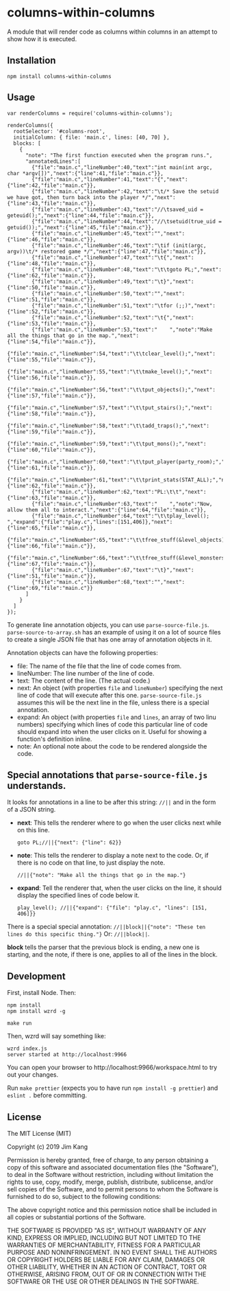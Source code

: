 columns-within-columns
==================

A module that will render code as columns within columns in an attempt to show how it is executed.

Installation
------------

    npm install columns-within-columns

Usage
----

    var renderColumns = require('columns-within-columns');

    renderColumns({
      rootSelector: '#columns-root',
      initialColumn: { file: 'main.c', lines: [40, 70] },
      blocks: [
        {
          "note": "The first function executed when the program runs.",
          "annotatedLines":[
            {"file":"main.c","lineNumber":40,"text":"int main(int argc, char *argv[])","next":{"line":41,"file":"main.c"}},
            {"file":"main.c","lineNumber":41,"text":"{","next":{"line":42,"file":"main.c"}},
            {"file":"main.c","lineNumber":42,"text":"\t/* Save the setuid we have got, then turn back into the player */","next":{"line":43,"file":"main.c"}},
            {"file":"main.c","lineNumber":43,"text":"//\tsaved_uid = geteuid();","next":{"line":44,"file":"main.c"}},
            {"file":"main.c","lineNumber":44,"text":"//\tsetuid(true_uid = getuid());","next":{"line":45,"file":"main.c"}},
            {"file":"main.c","lineNumber":45,"text":"","next":{"line":46,"file":"main.c"}},
            {"file":"main.c","lineNumber":46,"text":"\tif (init(argc, argv))\t/* restored game */","next":{"line":47,"file":"main.c"}},
            {"file":"main.c","lineNumber":47,"text":"\t{","next":{"line":48,"file":"main.c"}},
            {"file":"main.c","lineNumber":48,"text":"\t\tgoto PL;","next":{"line":62,"file":"main.c"}},
            {"file":"main.c","lineNumber":49,"text":"\t}","next":{"line":50,"file":"main.c"}},
            {"file":"main.c","lineNumber":50,"text":"","next":{"line":51,"file":"main.c"}},
            {"file":"main.c","lineNumber":51,"text":"\tfor (;;)","next":{"line":52,"file":"main.c"}},
            {"file":"main.c","lineNumber":52,"text":"\t{","next":{"line":53,"file":"main.c"}},
            {"file":"main.c","lineNumber":53,"text":"    ","note":"Make all the things that go in the map.","next":{"line":54,"file":"main.c"}},
            {"file":"main.c","lineNumber":54,"text":"\t\tclear_level();","next":{"line":55,"file":"main.c"}},
            {"file":"main.c","lineNumber":55,"text":"\t\tmake_level();","next":{"line":56,"file":"main.c"}},
            {"file":"main.c","lineNumber":56,"text":"\t\tput_objects();","next":{"line":57,"file":"main.c"}},
            {"file":"main.c","lineNumber":57,"text":"\t\tput_stairs();","next":{"line":58,"file":"main.c"}},
            {"file":"main.c","lineNumber":58,"text":"\t\tadd_traps();","next":{"line":59,"file":"main.c"}},
            {"file":"main.c","lineNumber":59,"text":"\t\tput_mons();","next":{"line":60,"file":"main.c"}},
            {"file":"main.c","lineNumber":60,"text":"\t\tput_player(party_room);","next":{"line":61,"file":"main.c"}},
            {"file":"main.c","lineNumber":61,"text":"\t\tprint_stats(STAT_ALL);","next":{"line":62,"file":"main.c"}},
            {"file":"main.c","lineNumber":62,"text":"PL:\t\t","next":{"line":63,"file":"main.c"}},
            {"file":"main.c","lineNumber":63,"text":"    ","note":"Now, allow them all to interact.","next":{"line":64,"file":"main.c"}},
            {"file":"main.c","lineNumber":64,"text":"\t\tplay_level(); ","expand":{"file":"play.c","lines":[151,406]},"next":{"line":65,"file":"main.c"}},
            {"file":"main.c","lineNumber":65,"text":"\t\tfree_stuff(&level_objects);","next":{"line":66,"file":"main.c"}},
            {"file":"main.c","lineNumber":66,"text":"\t\tfree_stuff(&level_monsters);","next":{"line":67,"file":"main.c"}},
            {"file":"main.c","lineNumber":67,"text":"\t}","next":{"line":51,"file":"main.c"}},
            {"file":"main.c","lineNumber":68,"text":"","next":{"line":69,"file":"main.c"}}
          ]
        }
      ]
    });

To generate line annotation objects, you can use `parse-source-file.js`. `parse-source-to-array.sh` has an example of using it on a lot of source files to create a single JSON file that has one array of annotation objects in it.

Annotation objects can have the following properties:

- file: The name of the file that the line of code comes from.
- lineNumber: The line number of the line of code.
- text: The content of the line. (The actual code.)
- next: An object (with properties `file` and `lineNumber`) specifying the next line of code that will execute after this one. `parse-source-file.js` assumes this will be the next line in the file, unless there is a special annotation.
- expand: An object (with properties `file` and `lines`, an array of two linu numbers) specifying which lines of code this particular line of code should expand into when the user clicks on it. Useful for showing a function's definition inline. 
- note: An optional note about the code to be rendered alongside the code.

## Special annotations that `parse-source-file.js` understands.

It looks for annotations in a line to be after this string: `//||` and in the form of a JSON string.

- **next**: This tells the renderer where to go when the user clicks next while on this line.

      goto PL;//||{"next": {"line": 62}}

- **note**: This tells the renderer to display a note next to the code. Or, if there is no code on that line, to just display the note.

      //||{"note": "Make all the things that go in the map."}

- **expand**: Tell the renderer that, when the user clicks on the line, it should display the specified lines of code below it.

      play_level(); //||{"expand": {"file": "play.c", "lines": [151, 406]}}

There is a special special annotation: `//||block||{"note": "These ten lines do this specific thing."}` Or: `//||block||`.

**block** tells the parser that the previous block is ending, a new one is starting, and the note, if there is one, applies to all of the lines in the block.

Development
----

First, install Node. Then:

    npm install
    npm install wzrd -g

    make run    

Then, wzrd will say something like:

    wzrd index.js
    server started at http://localhost:9966

You can open your browser to http://localhost:9966/workspace.html to try out your changes.

Run `make prettier` (expects you to have run `npm install -g prettier`) and `eslint .` before committing.

License
-------

The MIT License (MIT)

Copyright (c) 2019 Jim Kang

Permission is hereby granted, free of charge, to any person obtaining a copy
of this software and associated documentation files (the "Software"), to deal
in the Software without restriction, including without limitation the rights
to use, copy, modify, merge, publish, distribute, sublicense, and/or sell
copies of the Software, and to permit persons to whom the Software is
furnished to do so, subject to the following conditions:

The above copyright notice and this permission notice shall be included in
all copies or substantial portions of the Software.

THE SOFTWARE IS PROVIDED "AS IS", WITHOUT WARRANTY OF ANY KIND, EXPRESS OR
IMPLIED, INCLUDING BUT NOT LIMITED TO THE WARRANTIES OF MERCHANTABILITY,
FITNESS FOR A PARTICULAR PURPOSE AND NONINFRINGEMENT. IN NO EVENT SHALL THE
AUTHORS OR COPYRIGHT HOLDERS BE LIABLE FOR ANY CLAIM, DAMAGES OR OTHER
LIABILITY, WHETHER IN AN ACTION OF CONTRACT, TORT OR OTHERWISE, ARISING FROM,
OUT OF OR IN CONNECTION WITH THE SOFTWARE OR THE USE OR OTHER DEALINGS IN
THE SOFTWARE.
